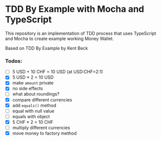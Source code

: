 # TDD By Example with Mocha and TypeScript

This repository is an implementation of TDD process that uses TypeScript and Mocha
to create example working Money Wallet.

Based on TDD By Example by Kent Beck


### Todos:

- [ ] 5 USD + 10 CHF = 10 USD (at USD:CHF=2:1)
- [x] 5 USD * 2 = 10 USD
- [x] make `amount` private
- [x] no side effects
- [ ] what about roundings?
- [x] compare different currencies
- [x] add `equals()` method
- [ ] equal with null value
- [ ] equals with object
- [x] 5 CHF * 2 = 10 CHF
- [ ] multiply different currencies
- [x] move money to factory method
